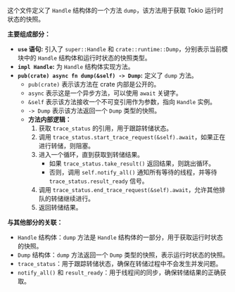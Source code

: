 这个文件定义了 `Handle` 结构体的一个方法 `dump`，该方法用于获取 Tokio 运行时状态的快照。

**主要组成部分：**

*   **`use` 语句:** 引入了 `super::Handle` 和 `crate::runtime::Dump`，分别表示当前模块中的 `Handle` 结构体和运行时状态的快照类型。
*   **`impl Handle`:**  为 `Handle` 结构体实现方法。
*   **`pub(crate) async fn dump(&self) -> Dump`:**  定义了 `dump` 方法。
    *   `pub(crate)` 表示该方法在 crate 内部是公开的。
    *   `async` 表示这是一个异步方法，可以使用 `await` 关键字。
    *   `&self` 表示该方法接收一个不可变引用作为参数，指向 `Handle` 实例。
    *   `-> Dump` 表示该方法返回一个 `Dump` 类型的快照。
    *   **方法内部逻辑：**
        1.  获取 `trace_status` 的引用，用于跟踪转储状态。
        2.  调用 `trace_status.start_trace_request(&self).await`，如果正在进行转储，则阻塞。
        3.  进入一个循环，直到获取到转储结果。
            *   如果 `trace_status.take_result()` 返回结果，则跳出循环。
            *   否则，调用 `self.notify_all()` 通知所有等待的线程，并等待 `trace_status.result_ready` 信号。
        4.  调用 `trace_status.end_trace_request(&self).await`，允许其他排队的转储继续进行。
        5.  返回转储结果。

**与其他部分的关联：**

*   `Handle` 结构体：`dump` 方法是 `Handle` 结构体的一部分，用于获取运行时状态的快照。
*   `Dump` 结构体：`dump` 方法返回一个 `Dump` 类型的快照，表示运行时状态的快照。
*   `trace_status`：用于跟踪转储状态，确保在转储过程中不会发生并发问题。
*   `notify_all()` 和 `result_ready`：用于线程间的同步，确保转储结果的正确获取。
